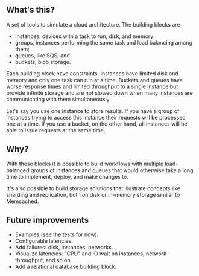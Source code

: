 ## What's this?
A set of tools to simulate a cloud architecture. The building blocks are

* instances, devices with a task to run, disk, and memory;
* groups, instances performing the same task and load balancing among 
  them;
* queues, like SQS; and
* buckets, blob storage.

Each building block have constraints. Instances have limited disk and
memory and only one task can run at a time. Buckets and queues have
worse response times and limited throughput to a single instance but
provide infinite storage and are not slowed down when many instances
are communicating with them simultaneously.

Let's say you use one instance to store results. If you have a group
of instances trying to access this instance their requests will be
processed one at a time. If you use a bucket, on the other hand, all
instances will be able to issue requests at the same time.

## Why?
With these blocks it is possible to build workflows with multiple
load-balanced groups of instances and queues that would otherwise take
a long time to implement, deploy, and make changes to.

It's also possible to build storage solutions that illustrate concepts
like sharding and replication, both on disk or in-memory storage
similar to Memcached.

## Future improvements
* Examples (see the tests for now).
* Configurable latencies.
* Add failures: disk, instances, networks.
* Visualize latencies: "CPU" and IO wait on instances, network 
  throughput, and so on.
* Add a relational database building block.
